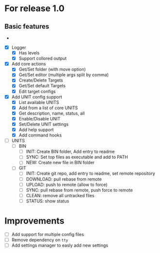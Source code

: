 # For release 1.0

## Basic features
-
- [x] Logger
  - [x] Has levels
  - [x] Support collored output
- [x] Add core actions
  - [x] Get/Set folder (with move option)
  - [x] Get/Set editor (multiple args split by comma)
  - [x] Create/Delete Targets
  - [x] Get/Set default Targets
  - [x] Edit target configs
- [x] Add UNIT config support
  - [x] List available UNITS
  - [x] Add from a list of core UNITS
  - [x] Get description, name, status, all
  - [x] Enable/Disable UNIT
  - [x] Set/Delete UNIT settings
  - [x] Add help support
  - [x] Add command hooks
- [ ] UNITS
  - [ ] BIN
    - [ ] INIT: Create BIN folder, Add entry to readme
    - [ ] SYNC: Set top files as executable and add to PATH
    - [ ] NEW: Create new file in BIN folder
  - [ ] GIT
    - [ ] INIT: Create git repo, add entry to readme, set remote repository
    - [ ] DOWNLOAD: pull rebase from remote
    - [ ] UPLOAD: push to remote (allow to force)
    - [ ] SYNC: pull rebase from remote, push force to remote
    - [ ] CLEAN: remove all untracked files
    - [ ] STATUS: show status

# Improvements

- [ ] Add support for multiple config files
- [ ] Remove dependency on `tty`
- [ ] Add settings manager to easly add new settings

